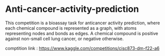 # Anti-cancer-activity-prediction

This competition is a bioassay task for anticancer activity prediction, where each chemical compound is represented as a graph, with atoms representing nodes and bonds as edges. A chemical compound is positive against non-small cell lung cancer, or negative otherwise.

comptition link : https://www.kaggle.com/competitions/cisc873-dm-f22-a6
